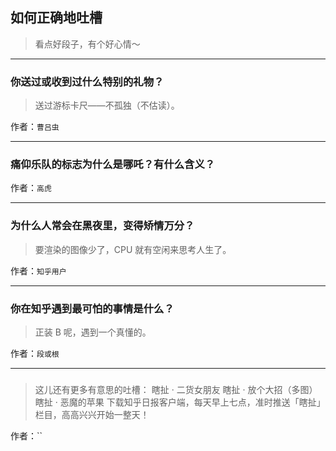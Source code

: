 ## 如何正确地吐槽

> 看点好段子，有个好心情～


 
---

### 你送过或收到过什么特别的礼物？

> 送过游标卡尺——不孤独（不估读）。


作者：`曹吕虫`

---

### 痛仰乐队的标志为什么是哪吒？有什么含义？

> 


作者：`高虎`

---

### 为什么人常会在黑夜里，变得矫情万分？

> 要渲染的图像少了，CPU 就有空闲来思考人生了。


作者：`知乎用户`

---

### 你在知乎遇到最可怕的事情是什么？

> 正装 B 呢，遇到一个真懂的。


作者：`段或根`

---

### 

> 这儿还有更多有意思的吐槽：
> 瞎扯 · 二货女朋友
> 瞎扯 · 放个大招（多图）
> 瞎扯 · 恶魔的苹果
> 下载知乎日报客户端，每天早上七点，准时推送「瞎扯」栏目，高高兴兴开始一整天！


作者：``